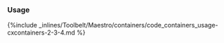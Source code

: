 

### Usage



{%include _inlines/Toolbelt/Maestro/containers/code_containers_usage-cxcontainers-2-3-4.md %}


